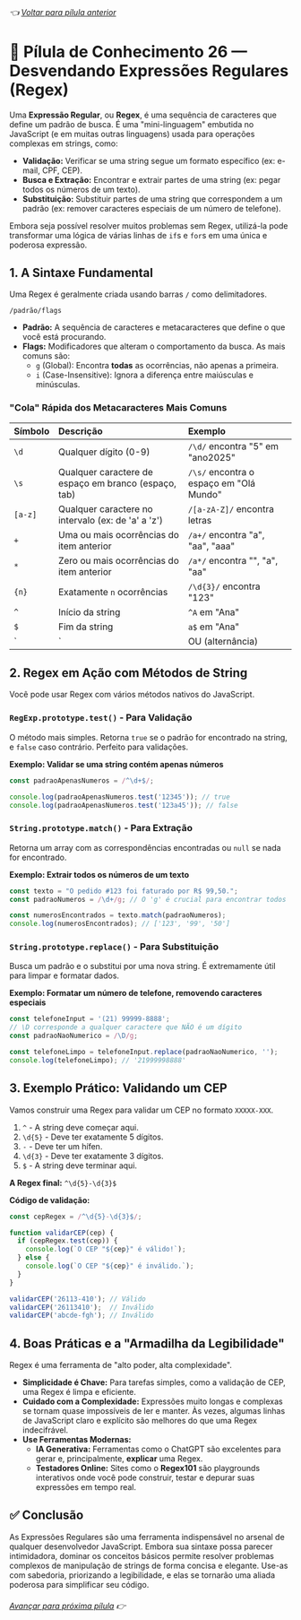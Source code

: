 ###### 👈 [Voltar para pílula anterior](https://github.com/ewerton5/reactJS-knowledge-nuggets/blob/main/content/025-react-native-utilities-part-2.md)

# 📘 Pílula de Conhecimento 26 — Desvendando Expressões Regulares (Regex)

Uma **Expressão Regular**, ou **Regex**, é uma sequência de caracteres que define um padrão de busca. É uma "mini-linguagem" embutida no JavaScript (e em muitas outras linguagens) usada para operações complexas em strings, como:

  - **Validação:** Verificar se uma string segue um formato específico (ex: e-mail, CPF, CEP).
  - **Busca e Extração:** Encontrar e extrair partes de uma string (ex: pegar todos os números de um texto).
  - **Substituição:** Substituir partes de uma string que correspondem a um padrão (ex: remover caracteres especiais de um número de telefone).

Embora seja possível resolver muitos problemas sem Regex, utilizá-la pode transformar uma lógica de várias linhas de `if`s e `for`s em uma única e poderosa expressão.

## 1\. A Sintaxe Fundamental

Uma Regex é geralmente criada usando barras `/` como delimitadores.

`/padrão/flags`

  - **Padrão:** A sequência de caracteres e metacaracteres que define o que você está procurando.
  - **Flags:** Modificadores que alteram o comportamento da busca. As mais comuns são:
      - `g` (Global): Encontra **todas** as ocorrências, não apenas a primeira.
      - `i` (Case-Insensitive): Ignora a diferença entre maiúsculas e minúsculas.

### "Cola" Rápida dos Metacaracteres Mais Comuns

| Símbolo | Descrição | Exemplo |
| :--- | :--- | :--- |
| `\d` | Qualquer dígito (0-9) | `/\d/` encontra "5" em "ano2025" |
| `\s` | Qualquer caractere de espaço em branco (espaço, tab) | `/\s/` encontra o espaço em "Olá Mundo"|
| `[a-z]` | Qualquer caractere no intervalo (ex: de 'a' a 'z') | `/[a-zA-Z]/` encontra letras |
| `+` | Uma ou mais ocorrências do item anterior | `/a+/` encontra "a", "aa", "aaa" |
| `*` | Zero ou mais ocorrências do item anterior | `/a*/` encontra "", "a", "aa" |
| `{n}` | Exatamente `n` ocorrências | `/\d{3}/` encontra "123" |
| `^` | Início da string | `^A` em "Ana" |
| `$` | Fim da string | `a$` em "Ana" |
| `|` | OU (alternância) | `/gato|cachorro/` encontra "gato" ou "cachorro" |

## 2\. Regex em Ação com Métodos de String

Você pode usar Regex com vários métodos nativos do JavaScript.

### `RegExp.prototype.test()` - Para Validação

O método mais simples. Retorna `true` se o padrão for encontrado na string, e `false` caso contrário. Perfeito para validações.

**Exemplo: Validar se uma string contém apenas números**

```javascript
const padraoApenasNumeros = /^\d+$/;

console.log(padraoApenasNumeros.test('12345')); // true
console.log(padraoApenasNumeros.test('123a45')); // false
```

### `String.prototype.match()` - Para Extração

Retorna um array com as correspondências encontradas ou `null` se nada for encontrado.

**Exemplo: Extrair todos os números de um texto**

```javascript
const texto = "O pedido #123 foi faturado por R$ 99,50.";
const padraoNumeros = /\d+/g; // O 'g' é crucial para encontrar todos

const numerosEncontrados = texto.match(padraoNumeros);
console.log(numerosEncontrados); // ['123', '99', '50']
```

### `String.prototype.replace()` - Para Substituição

Busca um padrão e o substitui por uma nova string. É extremamente útil para limpar e formatar dados.

**Exemplo: Formatar um número de telefone, removendo caracteres especiais**

```javascript
const telefoneInput = '(21) 99999-8888';
// \D corresponde a qualquer caractere que NÃO é um dígito
const padraoNaoNumerico = /\D/g;

const telefoneLimpo = telefoneInput.replace(padraoNaoNumerico, '');
console.log(telefoneLimpo); // '21999998888'
```

## 3\. Exemplo Prático: Validando um CEP

Vamos construir uma Regex para validar um CEP no formato `XXXXX-XXX`.

1.  `^` - A string deve começar aqui.
2.  `\d{5}` - Deve ter exatamente 5 dígitos.
3.  `-` - Deve ter um hífen.
4.  `\d{3}` - Deve ter exatamente 3 dígitos.
5.  `$` - A string deve terminar aqui.

**A Regex final:** `^\d{5}-\d{3}$`

**Código de validação:**

```javascript
const cepRegex = /^\d{5}-\d{3}$/;

function validarCEP(cep) {
  if (cepRegex.test(cep)) {
    console.log(`O CEP "${cep}" é válido!`);
  } else {
    console.log(`O CEP "${cep}" é inválido.`);
  }
}

validarCEP('26113-410'); // Válido
validarCEP('26113410');  // Inválido
validarCEP('abcde-fgh'); // Inválido
```

## 4\. Boas Práticas e a "Armadilha da Legibilidade"

Regex é uma ferramenta de "alto poder, alta complexidade".

  * **Simplicidade é Chave:** Para tarefas simples, como a validação de CEP, uma Regex é limpa e eficiente.
  * **Cuidado com a Complexidade:** Expressões muito longas e complexas se tornam quase impossíveis de ler e manter. Às vezes, algumas linhas de JavaScript claro e explícito são melhores do que uma Regex indecifrável.
  * **Use Ferramentas Modernas:**
      * **IA Generativa:** Ferramentas como o ChatGPT são excelentes para gerar e, principalmente, **explicar** uma Regex.
      * **Testadores Online:** Sites como o **Regex101** são playgrounds interativos onde você pode construir, testar e depurar suas expressões em tempo real.

## ✅ Conclusão

As Expressões Regulares são uma ferramenta indispensável no arsenal de qualquer desenvolvedor JavaScript. Embora sua sintaxe possa parecer intimidadora, dominar os conceitos básicos permite resolver problemas complexos de manipulação de strings de forma concisa e elegante. Use-as com sabedoria, priorizando a legibilidade, e elas se tornarão uma aliada poderosa para simplificar seu código.

###### [Avançar para próxima pílula](https://github.com/ewerton5/reactJS-knowledge-nuggets/blob/main/content/027-string-utilities.md) 👉
